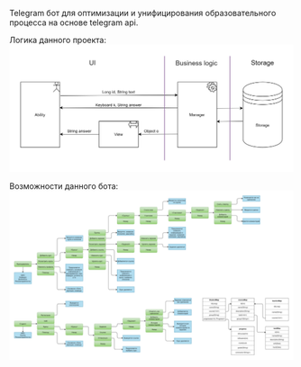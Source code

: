 Telegram бот для оптимизации и унифицирования образовательного процесса на основе telegram api.

Логика данного проекта:
![Image alt](https://github.com/AtmirKetbiev/DiaryBot/raw/master/Logic.png)

Возможности данного бота:
![Image alt](https://github.com/AtmirKetbiev/DiaryBot/raw/master/Diagram.png)
